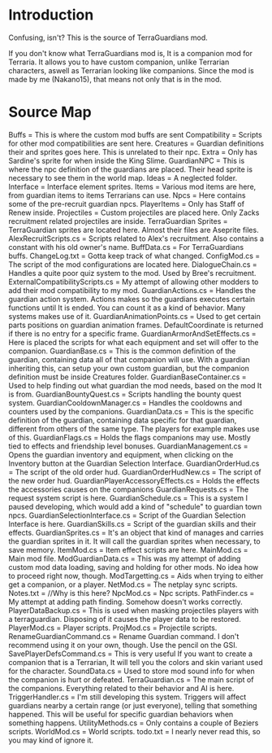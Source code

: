 # Introduction
Confusing, isn't? This is the source of TerraGuardians mod.

If you don't know what TerraGuardians mod is, It is a companion mod for Terraria. It allows you to have custom companion, unlike Terrarian characters, aswell as Terrarian looking like companions. Since the mod is made by me (Nakano15), that means not only that is in the mod.

# Source Map

Buffs = This is where the custom mod buffs are sent
Compatibility = Scripts for other mod compatibilities are sent here.
Creatures = Guardian definitions their and sprites goes here. This is unrelated to their npc.
Extra = Only has Sardine's sprite for when inside the King Slime.
GuardianNPC = This is where the npc definition of the guardians are placed. Their head sprite is necessary to see them in the world map.
Ideas = A neglected folder.
Interface = Interface element sprites.
Items = Various mod items are here, from guardian items to items Terrarians can use.
Npcs = Here contains some of the pre-recruit guardian npcs.
PlayerItems = Only has Staff of Renew inside.
Projectiles = Custom projectiles are placed here. Only Zacks recruitment related projectiles are inside.
TerraGuardian Sprites = TerraGuardian sprites are located here. Almost their files are Aseprite files.
AlexRecruitScripts.cs = Scripts related to Alex's recruitment. Also contains a constant with his old owner's name.
BuffData.cs = For TerraGuardians buffs.
ChangeLog.txt = Gotta keep track of what changed.
ConfigMod.cs = The script of the mod configurations are located here.
DialogueChain.cs = Handles a quite poor quiz system to the mod. Used by Bree's recruitment.
ExternalCompatibilityScripts.cs = My attempt of allowing other modders to add their mod compatibility to my mod.
GuardianActions.cs = Handles the guardian action system. Actions makes so the guardians executes certain functions until It is ended. You can count it as a kind of behavior. Many systems makes use of it.
GuardianAnimationPoints.cs = Used to get certain parts positions on guardian animation frames. DefaultCoordinate is returned if there is no entry for a specific frame.
GuardianArmorAndSetEffects.cs = Here is placed the scripts for what each equipment and set will offer to the companion.
GuardianBase.cs = This is the common definition of the guardian, containing data all of that companion will use. With a guardian inheriting this, can setup your own custom guardian, but the companion definition must be inside Creatures folder.
GuardianBaseContainer.cs = Used to help finding out what guardian the mod needs, based on the mod It is from.
GuardianBountyQuest.cs = Scripts handling the bounty quest system.
GuardianCooldownManager.cs = Handles the cooldowns and counters used by the companions. 
GuardianData.cs = This is the specific definition of the guardian, containing data specific for that guardian, different from others of the same type. The players for example makes use of this.
GuardianFlags.cs = Holds the flags companions may use. Mostly tied to effects and friendship level bonuses.
GuardianManagement.cs = Opens the guardian inventory and equipment, when clicking on the Inventory button at the Guardian Selection Interface.
GuardianOrderHud.cs = The script of the old order hud.
GuardianOrderHudNew.cs = The script of the new order hud.
GuardianPlayerAccessoryEffects.cs = Holds the effects the accessories causes on the companions
GuardianRequests.cs = The request system script is here.
GuardianSchedule.cs = This is a system I paused developing, which would add a kind of "schedule" to guardian town npcs.
GuardianSelectionInterface.cs = Script of the Guardian Selection Interface is here.
GuardianSkills.cs = Script of the guardian skills and their effects.
GuardianSprites.cs = It's an object that kind of manages and carries the guardian sprites in it. It will call the guardian sprites when necessary, to save memory.
ItemMod.cs = Item effect scripts are here.
MainMod.cs = Main mod file.
ModGuardianData.cs = This was my attempt of adding custom mod data loading, saving and holding for other mods. No idea how to proceed right now, though.
ModTargetting.cs = Aids when trying to either get a companion, or a player.
NetMod.cs = The netplay sync scripts.
Notes.txt = //Why is this here?
NpcMod.cs = Npc scripts.
PathFinder.cs = My attempt at adding path finding. Somehow doesn't works correctly.
PlayerDataBackup.cs = This is used when masking projectiles players with a terraguardian. Disposing of it causes the player data to be restored.
PlayerMod.cs = Player scripts.
ProjMod.cs = Projectile scripts.
RenameGuardianCommand.cs = Rename Guardian command. I don't recommend using it on your own, though. Use the pencil on the GSI.
SavePlayerDefsCommand.cs = This is very useful If you want to create a companion that is a Terrarian, It will tell you the colors and skin variant used for the character.
SoundData.cs = Used to store mod sound info for when the companion is hurt or defeated.
TerraGuardian.cs = The main script of the companions. Everything related to their behavior and AI is here.
TriggerHandler.cs = I'm still developing this system. Triggers will affect guardians nearby a certain range (or just everyone), telling that something happened. This will be useful for specific guardian behaviors when something happens.
UtilityMethods.cs = Only contains a couple of Beziers scripts.
WorldMod.cs = World scripts.
todo.txt = I nearly never read this, so you may kind of ignore it.
